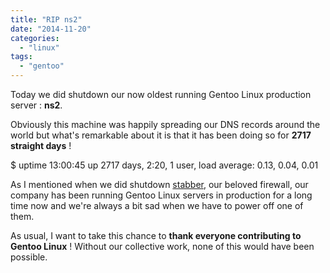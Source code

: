 ```yaml
---
title: "RIP ns2"
date: "2014-11-20"
categories: 
  - "linux"
tags: 
  - "gentoo"
---
```


Today we did shutdown our now oldest running Gentoo Linux production server : **ns2**.

Obviously this machine was happily spreading our DNS records around the world but what's remarkable about it is that it has been doing so for **2717 straight days** !

$ uptime
 13:00:45 up 2717 days,  2:20,  1 user,  load average: 0.13, 0.04, 0.01

As I mentioned when we did shutdown [stabber](http://www.ultrabug.fr/rip-stabber/), our beloved firewall, our company has been running Gentoo Linux servers in production for a long time now and we're always a bit sad when we have to power off one of them.

As usual, I want to take this chance to **thank everyone contributing to Gentoo Linux** ! Without our collective work, none of this would have been possible.
